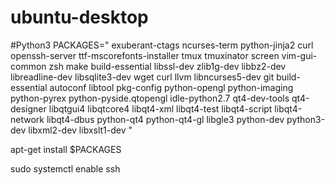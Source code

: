 # ubuntu-desktop

#Python3
PACKAGES="
exuberant-ctags
ncurses-term
python-jinja2 
curl
openssh-server 
ttf-mscorefonts-installer 
tmux 
tmuxinator 
screen 
vim-gui-common 
zsh 
make 
build-essential 
libssl-dev 
zlib1g-dev 
libbz2-dev 
libreadline-dev 
libsqlite3-dev 
wget 
curl 
llvm 
libncurses5-dev 
git
build-essential
autoconf
libtool
pkg-config
python-opengl 
python-imaging 
python-pyrex
python-pyside.qtopengl 
idle-python2.7
qt4-dev-tools
qt4-designer 
libqtgui4
libqtcore4 
libqt4-xml
libqt4-test 
libqt4-script
libqt4-network 
libqt4-dbus
python-qt4
python-qt4-gl
libgle3 
python-dev
python3-dev
libxml2-dev
libxslt1-dev
"

apt-get install $PACKAGES

sudo systemctl enable ssh
